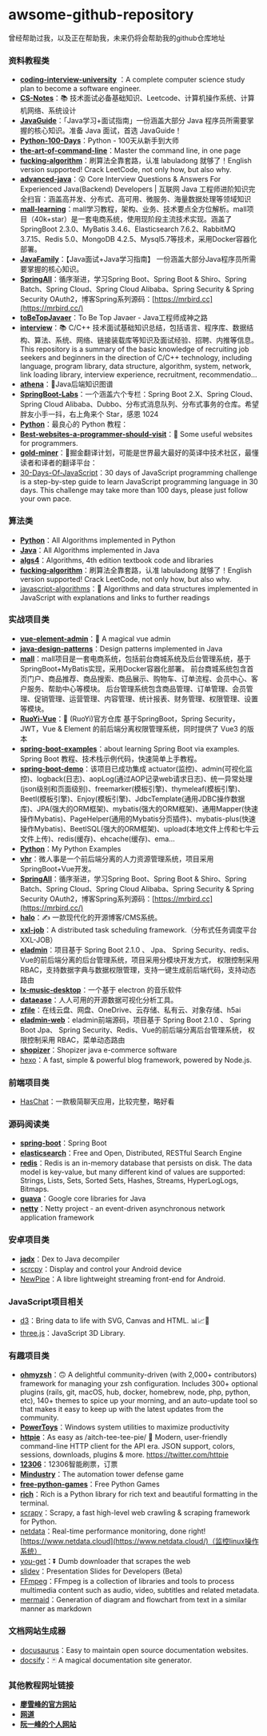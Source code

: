 # awsome-github-repository

曾经帮助过我，以及正在帮助我，未来仍将会帮助我的github仓库地址

### 资料教程类

- **[coding-interview-university](https://github.com/jwasham/coding-interview-university)** ：A complete computer science study plan to become a software engineer.
- **[CS-Notes](https://github.com/CyC2018/CS-Notes)**：📚 技术面试必备基础知识、Leetcode、计算机操作系统、计算机网络、系统设计
- **[JavaGuide](https://github.com/Snailclimb/JavaGuide)**：「Java学习+面试指南」一份涵盖大部分 Java 程序员所需要掌握的核心知识。准备 Java 面试，首选 JavaGuide！
- **[Python-100-Days](https://github.com/jackfrued/Python-100-Days)**：Python - 100天从新手到大师
- **[the-art-of-command-line](https://github.com/jlevy/the-art-of-command-line)**：Master the command line, in one page
- **[ fucking-algorithm](https://github.com/labuladong/fucking-algorithm)**：刷算法全靠套路，认准 labuladong 就够了！English version supported! Crack LeetCode, not only how, but also why.
- **[advanced-java](https://github.com/doocs/advanced-java)**：😮 Core Interview Questions & Answers For Experienced Java(Backend) Developers | 互联网 Java 工程师进阶知识完全扫盲：涵盖高并发、分布式、高可用、微服务、海量数据处理等领域知识
- **[mall-learning](https://github.com/macrozheng/mall-learning)**：mall学习教程，架构、业务、技术要点全方位解析。mall项目（40k+star）是一套电商系统，使用现阶段主流技术实现。涵盖了SpringBoot 2.3.0、MyBatis 3.4.6、Elasticsearch 7.6.2、RabbitMQ 3.7.15、Redis 5.0、MongoDB 4.2.5、Mysql5.7等技术，采用Docker容器化部署。
- **[ JavaFamily](https://github.com/AobingJava/JavaFamily)**：【Java面试+Java学习指南】 一份涵盖大部分Java程序员所需要掌握的核心知识。
- **[ SpringAll](https://github.com/wuyouzhuguli/SpringAll)**：循序渐进，学习Spring Boot、Spring Boot & Shiro、Spring Batch、Spring Cloud、Spring Cloud Alibaba、Spring Security & Spring Security OAuth2，博客Spring系列源码：[https://mrbird.cc](https://mrbird.cc/)
- **[ toBeTopJavaer](https://github.com/hollischuang/toBeTopJavaer)**：To Be Top Javaer - Java工程师成神之路
- **[interview](https://github.com/huihut/interview)**：📚 C/C++ 技术面试基础知识总结，包括语言、程序库、数据结构、算法、系统、网络、链接装载库等知识及面试经验、招聘、内推等信息。This repository is a summary of the basic knowledge of recruiting job seekers and beginners in the direction of C/C++ technology, including language, program library, data structure, algorithm, system, network, link loading library, interview experience, recruitment, recommendatio…
- **[ athena](https://github.com/ZhongFuCheng3y/athena)**：📓Java后端知识图谱
- **[ SpringBoot-Labs](https://github.com/YunaiV/SpringBoot-Labs)**：一个涵盖六个专栏：Spring Boot 2.X、Spring Cloud、Spring Cloud Alibaba、Dubbo、分布式消息队列、分布式事务的仓库。希望胖友小手一抖，右上角来个 Star，感恩 1024
- **[ Python](https://github.com/walter201230/Python)**：最良心的 Python 教程：
- **[Best-websites-a-programmer-should-visit](https://github.com/sdmg15/Best-websites-a-programmer-should-visit)**：🔗 Some useful websites for programmers.
- **[ gold-miner](https://github.com/xitu/gold-miner)**：🥇掘金翻译计划，可能是世界最大最好的英译中技术社区，最懂读者和译者的翻译平台：
- [30-Days-Of-JavaScript](https://github.com/Asabeneh/30-Days-Of-JavaScript)：30 days of JavaScript programming challenge is a step-by-step guide to learn JavaScript programming language in 30 days. This challenge may take more than 100 days, please just follow your own pace.
### 算法类

- **[Python](https://github.com/TheAlgorithms/Python)**：All Algorithms implemented in Python
- **[Java](https://github.com/TheAlgorithms/Java)**：All Algorithms implemented in Java
- **[algs4](https://github.com/kevin-wayne/algs4)**：Algorithms, 4th edition textbook code and libraries
- **[ fucking-algorithm](https://github.com/labuladong/fucking-algorithm)**：刷算法全靠套路，认准 labuladong 就够了！English version supported! Crack LeetCode, not only how, but also why.
- [javascript-algorithms](https://github.com/trekhleb/javascript-algorithms)：📝 Algorithms and data structures implemented in JavaScript with explanations and links to further readings

### 实战项目类

- **[vue-element-admin](https://github.com/PanJiaChen/vue-element-admin)**：🎉 A magical vue admin
- **[java-design-patterns](https://github.com/iluwatar/java-design-patterns)**：Design patterns implemented in Java
- **[mall](https://github.com/macrozheng/mall)**：mall项目是一套电商系统，包括前台商城系统及后台管理系统，基于SpringBoot+MyBatis实现，采用Docker容器化部署。 前台商城系统包含首页门户、商品推荐、商品搜索、商品展示、购物车、订单流程、会员中心、客户服务、帮助中心等模块。 后台管理系统包含商品管理、订单管理、会员管理、促销管理、运营管理、内容管理、统计报表、财务管理、权限管理、设置等模块。
- **[ RuoYi-Vue](https://github.com/yangzongzhuan/RuoYi-Vue)**：🎉 (RuoYi)官方仓库 基于SpringBoot，Spring Security，JWT，Vue & Element 的前后端分离权限管理系统，同时提供了 Vue3 的版本
- **[spring-boot-examples](https://github.com/ityouknow/spring-boot-examples)**：about learning Spring Boot via examples. Spring Boot 教程、技术栈示例代码，快速简单上手教程。
- **[ spring-boot-demo](https://github.com/xkcoding/spring-boot-demo)**：该项目已成功集成 actuator(监控)、admin(可视化监控)、logback(日志)、aopLog(通过AOP记录web请求日志)、统一异常处理(json级别和页面级别)、freemarker(模板引擎)、thymeleaf(模板引擎)、Beetl(模板引擎)、Enjoy(模板引擎)、JdbcTemplate(通用JDBC操作数据库)、JPA(强大的ORM框架)、mybatis(强大的ORM框架)、通用Mapper(快速操作Mybatis)、PageHelper(通用的Mybatis分页插件)、mybatis-plus(快速操作Mybatis)、BeetlSQL(强大的ORM框架)、upload(本地文件上传和七牛云文件上传)、redis(缓存)、ehcache(缓存)、ema…
- **[Python](https://github.com/geekcomputers/Python)**：My Python Examples
- **[ vhr](https://github.com/lenve/vhr)**：微人事是一个前后端分离的人力资源管理系统，项目采用SpringBoot+Vue开发。
- **[ SpringAll](https://github.com/wuyouzhuguli/SpringAll)**：循序渐进，学习Spring Boot、Spring Boot & Shiro、Spring Batch、Spring Cloud、Spring Cloud Alibaba、Spring Security & Spring Security OAuth2，博客Spring系列源码：[https://mrbird.cc](https://mrbird.cc/)
- **[ halo](https://github.com/halo-dev/halo)**：✍ 一款现代化的开源博客/CMS系统。
- **[ xxl-job](https://github.com/xuxueli/xxl-job)**：A distributed task scheduling framework.（分布式任务调度平台XXL-JOB）
- **[ eladmin](https://github.com/elunez/eladmin)**：项目基于 Spring Boot 2.1.0 、 Jpa、 Spring Security、redis、Vue的前后端分离的后台管理系统，项目采用分模块开发方式， 权限控制采用 RBAC，支持数据字典与数据权限管理，支持一键生成前后端代码，支持动态路由
- **[ lx-music-desktop](https://github.com/lyswhut/lx-music-desktop)**：一个基于 electron 的音乐软件
- **[dataease](https://github.com/dataease/dataease)**：人人可用的开源数据可视化分析工具。
- **[ zfile](https://github.com/zhaojun1998/zfile)**：在线云盘、网盘、OneDrive、云存储、私有云、对象存储、h5ai
- **[ eladmin-web](https://github.com/elunez/eladmin-web)**：eladmin前端源码，项目基于 Spring Boot 2.1.0 、 Spring Boot Jpa、 Spring Security、Redis、Vue的前后端分离后台管理系统， 权限控制采用 RBAC，菜单动态路由
- **[shopizer](https://github.com/shopizer-ecommerce/shopizer)**：Shopizer java e-commerce software
- [hexo](https://github.com/hexojs/hexo)：A fast, simple & powerful blog framework, powered by Node.js.

### 前端项目类
- [HasChat](https://gitee.com/howcode/has-chat)：一款极简聊天应用，比较完整，略好看
### 源码阅读类

- **[spring-boot](https://github.com/spring-projects/spring-boot)**：Spring Boot
- **[elasticsearch](https://github.com/elastic/elasticsearch)**：Free and Open, Distributed, RESTful Search Engine
- **[redis](https://github.com/redis/redis)**：Redis is an in-memory database that persists on disk. The data model is key-value, but many different kind of values are supported: Strings, Lists, Sets, Sorted Sets, Hashes, Streams, HyperLogLogs, Bitmaps.
- **[ guava](https://github.com/google/guava)**：Google core libraries for Java
- **[ netty](https://github.com/netty/netty)**：Netty project - an event-driven asynchronous network application framework

### 安卓项目类

- **[jadx](https://github.com/skylot/jadx)**：Dex to Java decompiler
- [scrcpy](https://github.com/Genymobile/scrcpy)：Display and control your Android device
- [NewPipe](https://github.com/TeamNewPipe/NewPipe)：A libre lightweight streaming front-end for Android.

### JavaScript项目相关
- [d3](https://github.com/d3/d3)：Bring data to life with SVG, Canvas and HTML. 📊📈🎉
- [three.js](https://github.com/mrdoob/three.js)：JavaScript 3D Library.
### 有趣项目类

- **[ohmyzsh](https://github.com/ohmyzsh/ohmyzsh)**：🙃 A delightful community-driven (with 2,000+ contributors) framework for managing your zsh configuration. Includes 300+ optional plugins (rails, git, macOS, hub, docker, homebrew, node, php, python, etc), 140+ themes to spice up your morning, and an auto-update tool so that makes it easy to keep up with the latest updates from the community.
- **[PowerToys](https://github.com/microsoft/PowerToys)**：Windows system utilities to maximize productivity
- **[ httpie](https://github.com/httpie/httpie)**：As easy as /aitch-tee-tee-pie/ 🥧 Modern, user-friendly command-line HTTP client for the API era. JSON support, colors, sessions, downloads, plugins & more. https://twitter.com/httpie
- **[12306](https://github.com/testerSunshine/12306)**：12306智能刷票，订票
- **[ Mindustry](https://github.com/Anuken/Mindustry)**：The automation tower defense game
- **[ free-python-games](https://github.com/grantjenks/free-python-games)**：Free Python Games
- **[rich](https://github.com/Textualize/rich)**：Rich is a Python library for rich text and beautiful formatting in the terminal.
- [scrapy](https://github.com/scrapy/scrapy)：Scrapy, a fast high-level web crawling & scraping framework for Python.
- [netdata](https://github.com/netdata/netdata)：Real-time performance monitoring, done right! [https://www.netdata.cloud](https://www.netdata.cloud/)（监控linux操作系统）
- [you-get](https://github.com/soimort/you-get)：⏬ Dumb downloader that scrapes the web
- [slidev](https://github.com/slidevjs/slidev)：Presentation Slides for Developers (Beta)
- [FFmpeg](https://github.com/FFmpeg/FFmpeg)：FFmpeg is a collection of libraries and tools to process multimedia content such as audio, video, subtitles and related metadata.
- [mermaid](https://github.com/mermaid-js/mermaid)：Generation of diagram and flowchart from text in a similar manner as markdown
### 文档网站生成器
- [docusaurus](https://github.com/facebook/docusaurus)：Easy to maintain open source documentation websites.
- [docsify](https://github.com/docsifyjs/docsify)：🃏 A magical documentation site generator.
### 其他教程网址链接

- **[廖雪峰的官方网站](https://www.liaoxuefeng.com/)**
- **[网道](https://wangdoc.com/)**
- **[阮一峰的个人网站](https://www.ruanyifeng.com/)**
